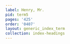 ```yaml
---
label: Henry, Mr.
pid: term5
pages: '425'
order: '0407'
layout: generic_index_term
collection: index-headings
---
```

